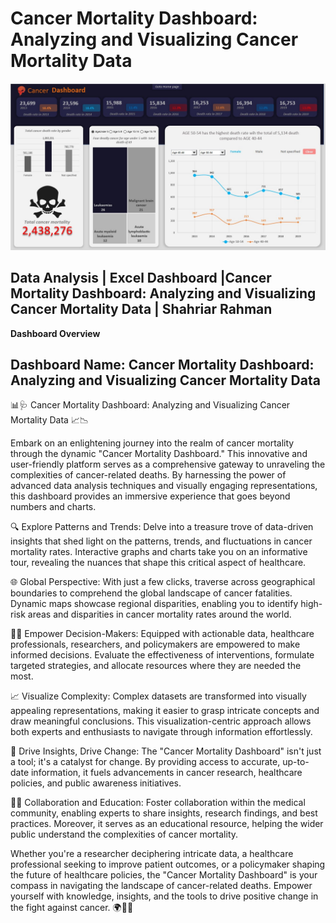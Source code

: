 # Cancer Mortality Dashboard: Analyzing and Visualizing Cancer Mortality Data

<div align="center">
<img src="https://github.com/Shahriar009/Cancer-Mortality-Dashboard/blob/main/cancer%20analysis.jpg" />
</div>

## Data Analysis | Excel Dashboard |Cancer Mortality Dashboard: Analyzing and Visualizing Cancer Mortality Data | Shahriar Rahman ## 
**Dashboard Overview**

## Dashboard Name: Cancer Mortality Dashboard: Analyzing and Visualizing Cancer Mortality Data ##
📊🩺 Cancer Mortality Dashboard: Analyzing and Visualizing Cancer Mortality Data 📈📉

Embark on an enlightening journey into the realm of cancer mortality through the dynamic "Cancer Mortality Dashboard." This innovative and user-friendly platform serves as a comprehensive gateway to unraveling the complexities of cancer-related deaths. By harnessing the power of advanced data analysis techniques and visually engaging representations, this dashboard provides an immersive experience that goes beyond numbers and charts.

🔍 Explore Patterns and Trends: Delve into a treasure trove of data-driven insights that shed light on the patterns, trends, and fluctuations in cancer mortality rates. Interactive graphs and charts take you on an informative tour, revealing the nuances that shape this critical aspect of healthcare.

🌐 Global Perspective: With just a few clicks, traverse across geographical boundaries to comprehend the global landscape of cancer fatalities. Dynamic maps showcase regional disparities, enabling you to identify high-risk areas and disparities in cancer mortality rates around the world.

🧑‍⚕️ Empower Decision-Makers: Equipped with actionable data, healthcare professionals, researchers, and policymakers are empowered to make informed decisions. Evaluate the effectiveness of interventions, formulate targeted strategies, and allocate resources where they are needed the most.

📈 Visualize Complexity: Complex datasets are transformed into visually appealing representations, making it easier to grasp intricate concepts and draw meaningful conclusions. This visualization-centric approach allows both experts and enthusiasts to navigate through information effortlessly.

🚀 Drive Insights, Drive Change: The "Cancer Mortality Dashboard" isn't just a tool; it's a catalyst for change. By providing access to accurate, up-to-date information, it fuels advancements in cancer research, healthcare policies, and public awareness initiatives.

👩‍⚕️ Collaboration and Education: Foster collaboration within the medical community, enabling experts to share insights, research findings, and best practices. Moreover, it serves as an educational resource, helping the wider public understand the complexities of cancer mortality.

Whether you're a researcher deciphering intricate data, a healthcare professional seeking to improve patient outcomes, or a policymaker shaping the future of healthcare policies, the "Cancer Mortality Dashboard" is your compass in navigating the landscape of cancer-related deaths. Empower yourself with knowledge, insights, and the tools to drive positive change in the fight against cancer. 🌍🔬🌱
